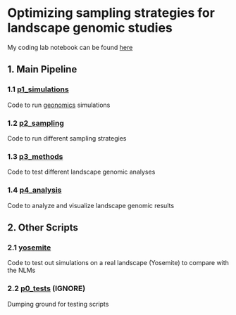 # Optimizing sampling strategies for landscape genomic studies

My coding lab notebook can be found [here](https://www.notion.so/Landscape-Genomic-Sampling-d8b9fd266ecc4ecba9bd48de1a0e59c9)

## 1. Main Pipeline

### 1.1 [p1_simulations](https://github.com/AnushaPB/LandGenSamp/tree/main/p1_gnxsims)
Code to run [geonomics](https://geonomics.readthedocs.io/en/latest/) simulations

### 1.2 [p2_sampling](https://github.com/AnushaPB/LandGenSamp/tree/main/p2_sampling)
Code to run different sampling strategies

### 1.3 [p3_methods](https://github.com/AnushaPB/LandGenSamp/tree/main/p3_methods)
Code to test different landscape genomic analyses

### 1.4 [p4_analysis](https://github.com/AnushaPB/LandGenSamp/tree/main/p4_analysis)
Code to analyze and visualize landscape genomic results 

## 2. Other Scripts

### 2.1 [yosemite](https://github.com/AnushaPB/LandGenSamp/tree/main/yosemite)
Code to test out simulations on a real landscape (Yosemite) to compare with the NLMs

### 2.2 [p0_tests](https://github.com/AnushaPB/LandGenSamp/tree/main/p0_tests) (IGNORE)
Dumping ground for testing scripts 
